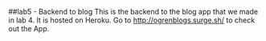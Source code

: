 ##lab5 - Backend to blog
This is the backend to the blog app that we made in lab 4. It is hosted on Heroku. Go to http://ogrenblogs.surge.sh/ to check out the App.


